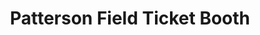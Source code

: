 ---
title: "Patterson Field Ticket Booth"
url: /east-liverpool/patterson-field-ticket-booth-west-8th-street/
shop: ticket
---